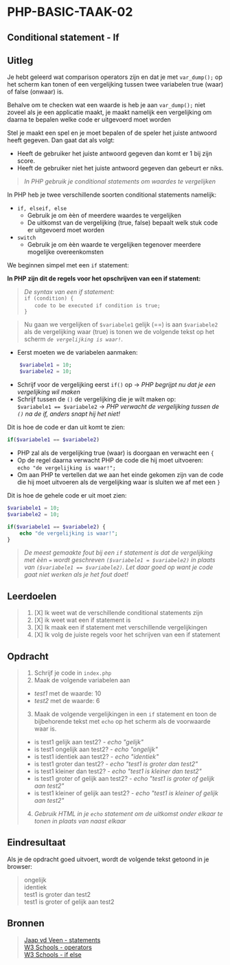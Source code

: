 # PHP-BASIC-TAAK-02
## Conditional statement - If
## Uitleg
Je hebt geleerd wat comparison operators zijn en dat je met `var_dump();` op het scherm kan tonen of een vergelijking tussen twee variabelen true (waar) of false (onwaar) is.
>
Behalve om te checken wat een waarde is heb je aan `var_dump();` niet zoveel als je een applicatie maakt, je maakt namelijk een vergelijking om daarna te bepalen welke code er uitgevoerd moet worden
>
Stel je maakt een spel en je moet bepalen of de speler het juiste antwoord heeft gegeven. Dan gaat dat als volgt:  
* Heeft de gebruiker het juiste antwoord gegeven dan komt er 1 bij zijn score.
* Heeft de gebruiker niet het juiste antwoord gegeven dan gebeurt er niks.
>
>_In PHP gebruik je conditional statements om waardes te vergelijken_  
>
In PHP heb je twee verschillende soorten conditional statements namelijk:
* `if, elseif, else`  
  * Gebruik je om èèn of meerdere waardes te vergelijken 
  * De uitkomst van de vergelijking (true, false) bepaalt welk stuk code er uitgevoerd moet worden
* `switch`  
  * Gebruik je om èèn waarde te vergelijken tegenover meerdere mogelijke overeenkomsten

We beginnen simpel met een `if` statement:   

**In PHP zijn dit de regels voor het opschrijven van een if statement:** 
>_De syntax van een if statement:_  
>`if (condition) {`  
>&nbsp;&nbsp;&nbsp;&nbsp;&nbsp;&nbsp;`code to be executed if condition is true;`  
>`}`
 
>Nu gaan we vergelijken of `$variabele1` gelijk (==) is aan `$variabele2` als de vergelijking waar (true) is tonen we de volgende tekst op het scherm _`de vergelijking is waar!`_.
* Eerst moeten we de variabelen aanmaken:
```php
    $variabele1 = 10;
    $variabele2 = 10;
``` 
* Schrijf voor de vergelijking eerst `if()` op -> _PHP begrijpt nu dat je een vergelijking wil maken_
* Schrijf tussen de `()` de vergelijking die je wilt maken op:  
`$variabele1 == $variabele2` -> _PHP verwacht de vergelijking tussen de `()` na de if, anders snapt hij het niet!_  
>
Dit is hoe de code er dan uit komt te zien:
```php
if($variabele1 == $variabele2)
```
* PHP zal als de vergelijking true (waar) is doorgaan en verwacht een `{`
* Op de regel daarna verwacht PHP de code die hij moet uitvoeren:  
`echo "de vergelijking is waar!";`
* Om aan PHP te vertellen dat we aan het einde gekomen zijn van de code die hij moet uitvoeren als de vergelijking waar is sluiten we af met een `}`  
>
Dit is hoe de gehele code er uit moet zien:
```php
$variabele1 = 10;
$variabele2 = 10;

if($variabele1 == $variabele2) {
    echo "de vergelijking is waar!";
}
```
>_De meest gemaakte fout bij een `if` statement is dat de vergelijking met èèn `=` wordt geschreven `($variabele1 = $variabele2)` in plaats van `($variabele1 == $variabele2)`. Let daar goed op want je code gaat niet werken als je het fout doet!_
>
## Leerdoelen
>1. [X] Ik weet wat de verschillende conditional statements zijn
>2. [X] ik weet wat een if statement is
>3. [X] Ik maak een if statement met verschillende vergelijkingen
>4. [X] Ik volg de juiste regels voor het schrijven van een if statement

## Opdracht

>1. Schrijf je code in `index.php`
>2. Maak de volgende variabelen aan  
>* _test1_ met de waarde: 10
>* _test2_ met de waarde: 6
>3. Maak de volgende vergelijkingen in een `if` statement en toon de bijbehorende tekst met `echo` op het scherm als de voorwaarde waar is.
>* is test1 gelijk aan test2?  - _echo "gelijk"_
>* is test1 ongelijk aan test2? - _echo "ongelijk"_
>* is test1 identiek aan test2? - _echo "identiek"_
>* is test1 groter dan test2? - _echo "test1 is groter dan test2"_
>* is test1 kleiner dan test2? - _echo "test1 is kleiner dan test2"_
>* is test1 groter of gelijk aan test2? - _echo "test1 is groter of gelijk aan test2"_
>* is test1 kleiner of gelijk aan test2? - _echo "test1 is kleiner of gelijk aan test2"_
>4. _Gebruik HTML in je `echo` statement om de uitkomst onder elkaar te tonen in plaats van naast elkaar_


## Eindresultaat
Als je de opdracht goed uitvoert, wordt de volgende tekst getoond in je browser: 
>ongelijk  
>identiek  
>test1 is groter dan test2  
>test1 is groter of gelijk aan test2  

## Bronnen
>[Jaap vd Veen - statements](https://phpbasis.jaapvdveen.nl/basiscursus-php/les-2-inleiding-statements/)  
>[W3 Schools - operators](https://www.w3schools.com/php/php_operators.asp)  
>[W3 Schools - if else](https://www.w3schools.com/php/php_if_else.asp)
